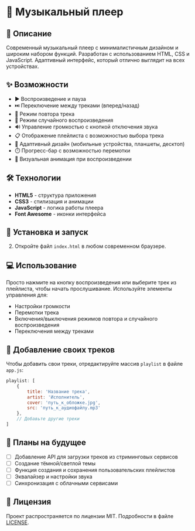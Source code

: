# 🎵 Музыкальный плеер

## 📝 Описание

Современный музыкальный плеер с минималистичным дизайном и широким набором функций. Разработан с использованием HTML, CSS и JavaScript. Адаптивный интерфейс, который отлично выглядит на всех устройствах.

## ✨ Возможности

- ▶️ Воспроизведение и пауза
- ⏭️ Переключение между треками (вперед/назад)
- 🔄 Режим повтора трека
- 🔀 Режим случайного воспроизведения
- 🔊 Управление громкостью с кнопкой отключения звука
- 📋 Отображение плейлиста с возможностью выбора трека
- 📱 Адаптивный дизайн (мобильные устройства, планшеты, десктоп)
- ⏱️ Прогресс-бар с возможностью перемотки
- 🎵 Визуальная анимация при воспроизведении

## 🛠️ Технологии

- **HTML5** - структура приложения
- **CSS3** - стилизация и анимации
- **JavaScript** - логика работы плеера
- **Font Awesome** - иконки интерфейса

## 🚀 Установка и запуск

2. Откройте файл `index.html` в любом современном браузере.

## 💻 Использование

Просто нажмите на кнопку воспроизведения или выберите трек из плейлиста, чтобы начать прослушивание. Используйте элементы управления для:

- Настройки громкости
- Перемотки трека
- Включения/выключения режимов повтора и случайного воспроизведения
- Переключения между треками

## 🔄 Добавление своих треков

Чтобы добавить свои треки, отредактируйте массив `playlist` в файле `app.js`:

```javascript
playlist: [
    {
        title: 'Название трека',
        artist: 'Исполнитель',
        cover: 'путь_к_обложке.jpg',
        src: 'путь_к_аудиофайлу.mp3'
    },
    // Добавьте другие треки
]
```

## 🔮 Планы на будущее

- [ ] Добавление API для загрузки треков из стриминговых сервисов
- [ ] Создание тёмной/светлой темы
- [ ] Функция создания и сохранения пользовательских плейлистов
- [ ] Эквалайзер и настройки звука
- [ ] Синхронизация с облачными сервисами

## 📜 Лицензия

Проект распространяется по лицензии MIT. Подробности в файле [LICENSE](LICENSE). 